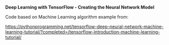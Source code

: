 **Deep Learning with TensorFlow - Creating the Neural Network Model**

Code based on Machine Learning algorithm example from: 

https://pythonprogramming.net/tensorflow-deep-neural-network-machine-learning-tutorial/?completed=/tensorflow-introduction-machine-learning-tutorial/
